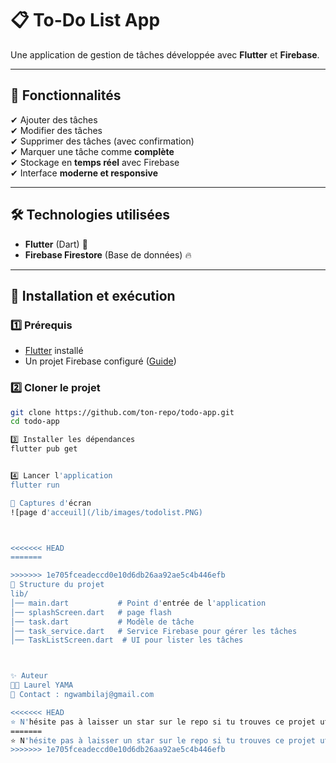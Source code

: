 # 📋 To-Do List App

Une application de gestion de tâches développée avec **Flutter** et **Firebase**.

---

## 🚀 Fonctionnalités
✔ Ajouter des tâches  
✔ Modifier des tâches  
✔ Supprimer des tâches (avec confirmation)  
✔ Marquer une tâche comme **complète**  
✔ Stockage en **temps réel** avec Firebase  
✔ Interface **moderne et responsive**

---

## 🛠️ Technologies utilisées
- **Flutter** (Dart) 🦄
- **Firebase Firestore** (Base de données) 🔥

---

## 📌 Installation et exécution

### 1️⃣ Prérequis
- [Flutter](https://flutter.dev/docs/get-started/install) installé
- Un projet Firebase configuré ([Guide](https://firebase.flutter.dev/docs/overview/))

### 2️⃣ Cloner le projet
```sh
git clone https://github.com/ton-repo/todo-app.git
cd todo-app

3️⃣ Installer les dépendances
flutter pub get


4️⃣ Lancer l'application
flutter run

📸 Captures d'écran
![page d'acceuil](/lib/images/todolist.PNG)



<<<<<<< HEAD
=======

>>>>>>> 1e705fceadeccd0e10d6db26aa92ae5c4b446efb
📜 Structure du projet
lib/
│── main.dart           # Point d'entrée de l'application
│── splashScreen.dart   # page flash
│── task.dart           # Modèle de tâche
│── task_service.dart   # Service Firebase pour gérer les tâches
│── TaskListScreen.dart  # UI pour lister les tâches



✨ Auteur
👨‍💻 Laurel YAMA
📧 Contact : ngwambilaj@gmail.com

<<<<<<< HEAD
⭐ N'hésite pas à laisser un star sur le repo si tu trouves ce projet utile ! 🚀
=======
⭐ N'hésite pas à laisser un star sur le repo si tu trouves ce projet utile ! 🚀
>>>>>>> 1e705fceadeccd0e10d6db26aa92ae5c4b446efb
